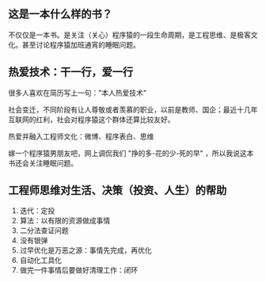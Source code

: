 
## 这是一本什么样的书？

不仅仅是一本书。是关注（关心）程序猿的一段生命周期，是工程思维、是极客文化。甚至讨论程序猿加班通宵的睡眠问题。



## 热爱技术：干一行，爱一行

很多人喜欢在简历写上一句："本人热爱技术"

社会变迁，不同阶段有让人尊敬或者羡慕的职业，以前是教师、国企；最近十几年互联网的红利，社会对程序猿这个群体还算比较友好。

热爱并融入工程师文化：微博、程序表白、思维

嫁一个程序猿男朋友吧，网上调侃我们 "挣的多-花的少-死的早" ，所以我说这本书还会关注睡眠问题。

## 工程师思维对生活、决策（投资、人生）的帮助

1. 迭代：定投
2. 算法：以有限的资源做成事情
3. 二分法查证问题
4. 没有银弹
5. 过早优化是万恶之源：事情先完成，再优化
6. 自动化工具化
7. 做完一件事情后要做好清理工作：闭环
